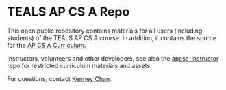 TEALS AP CS A Repo
==================

This open public repository contains materials for all users (including students) of the TEALS
AP CS A course. In addition, it contains the source for the [AP CS A Curriculum][].

Instructors, volunteers and other developers, see also the [apcsa-instructor][] repo for restricted
curriculum materials and assets.

For questions, contact [Kenney Chan][].



[AP CS A Curriculum]: https://tealsk12.gitbooks.io/ap-computer-science-a/content/
[apcsa-instructor]:   https://github.com/TEALSK12/apcsa-instructor/
[Kenney Chan]:        mailto:kencha@microsoft.com
